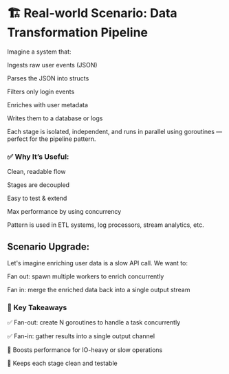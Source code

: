 # 🏗️ Real-world Scenario: Data Transformation Pipeline
Imagine a system that:

Ingests raw user events (JSON)

Parses the JSON into structs

Filters only login events

Enriches with user metadata

Writes them to a database or logs

Each stage is isolated, independent, and runs in parallel using goroutines — perfect for the pipeline pattern.

### ✅ Why It’s Useful:
Clean, readable flow

Stages are decoupled

Easy to test & extend

Max performance by using concurrency

Pattern is used in ETL systems, log processors, stream analytics, etc.

## Scenario Upgrade:
Let's imagine enriching user data is a slow API call. We want to:

Fan out: spawn multiple workers to enrich concurrently

Fan in: merge the enriched data back into a single output stream

### 🎯 Key Takeaways
✅ Fan-out: create N goroutines to handle a task concurrently

✅ Fan-in: gather results into a single output channel

🚀 Boosts performance for IO-heavy or slow operations

🧼 Keeps each stage clean and testable
